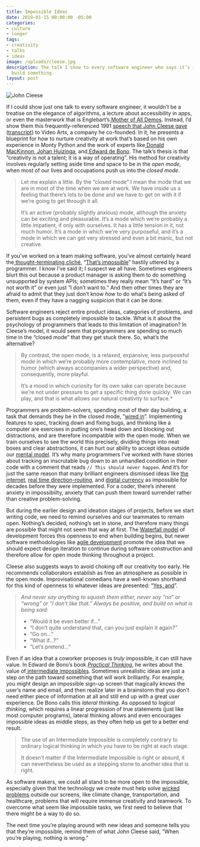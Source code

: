 ```yaml
---
title: Impossible Ideas
date: 2019-01-15 00:00:00 -05:00
categories:
- culture
- longer
tags:
- creativity
- talks
- ideas
image: /uploads/cleese.jpg
description: The talk I show to every software engineer who says it’s impossible to
  build something.
layout: post
---
```


![John Cleese](/uploads/cleese.jpg)

If I could show just one talk to every software engineer, it wouldn’t be a treatise on the elegance of algorithms, a lecture about accessibility in apps, or even the masterwork that is Englebart’s[ Mother of All Demos](https://en.wikipedia.org/wiki/The_Mother_of_All_Demos). Instead, I’d show them this frequently-referenced 1991 [speech that John Cleese gave](https://youtu.be/Pb5oIIPO62g) ([transcript](https://genius.com/John-cleese-lecture-on-creativity-annotated)) to Video Arts, a company he co-founded. In it, he presents a blueprint for how to nurture creativity at work that’s based on his own experience in Monty Python and the work of experts like[ Donald MacKinnon](https://en.wikipedia.org/wiki/Donald_W._MacKinnon),[ Johan Huizinga](https://en.m.wikipedia.org/wiki/Johan_Huizinga), and[ Edward de Bono](https://en.m.wikipedia.org/wiki/Edward_de_Bono). The talk’s thesis is that “creativity is not a talent; it is a way of operating”. His method for creativity involves regularly setting aside time and space to be in the *open mode,* when most of our lives and occupations push us into the *closed mode*.

<!-- more -->

> Let me explain a little. By the “closed mode” I mean the mode that we are in most of the time when we are at work. We have inside us a feeling that there’s lots to be done and we have to get on with it if we’re going to get through it all.
>
> It’s an active (probably slightly anxious) mode, although the anxiety can be exciting and pleasurable. It’s a mode which we’re probably a little impatient, if only with ourselves. It has a little tension in it, not much humor. It’s a mode in which we’re very purposeful, and it’s a mode in which we can get very stressed and even a bit manic, but not creative.

If you’ve worked on a team making software, you’ve almost certainly heard the[ thought-terminating cliché](https://en.wikipedia.org/wiki/Thought-terminating_clich%C3%A9), “[That’s impossible](https://hackernoon.com/shit-programmers-say-translated-946849c2fbd4)” hastily uttered by a programmer. I know I’ve said it; I suspect we all have. Sometimes engineers blurt this out because a product manager is asking them to do something unsupported by system APIs; sometimes they really mean “It’s hard” or “It’s not worth it” or even just “I don’t want to.” And then other times they are afraid to admit that they just don’t know *how* to do what’s being asked of them, even if they have a nagging suspicion that it can be done.

Software engineers reject entire product ideas, categories of problems, and persistent bugs as completely impossible to tackle. What is it about the psychology of programmers that leads to this limitation of imagination? In Cleese’s model, it would seem that programmers are spending so much time in the “closed mode” that they get stuck there. So, what’s the alternative?

> By contrast, the open mode, is a relaxed, expansive, less purposeful mode in which we’re probably more contemplative, more inclined to humor (which always accompanies a wider perspective) and, consequently, more playful.
>
> It’s a mood in which curiosity for its own sake can operate because we’re not under pressure to get a specific thing done quickly. We can play, and that is what allows our natural creativity to surface.*

Programmers are problem-solvers, spending most of their day building, a task that demands they be in the closed mode, “[wired in](https://www.quora.com/What-does-it-mean-to-be-wired-in)”. Implementing features to spec, tracking down and fixing bugs, and thinking like a computer are exercises in putting one’s head down and blocking out distractions, and are therefore incompatible with the open mode. When we train ourselves to see the world this precisely, dividing things into neat boxes and clear abstractions, it can hurt our ability to accept ideas outside our [mental model](https://en.wikipedia.org/wiki/Mental_model). It’s why many programmers I’ve worked with have stories about tracking an inscrutable bug down to an unhandled condition in their code with a comment that reads `// This should never happen`. And it’s for just the same reason that many brilliant engineers dismissed ideas like [the internet](https://www.forbes.com/sites/gregsatell/2015/06/20/how-the-impossible-becomes-possible/#42779223d70f), [real time direction-routing](https://twitter.com/apike/status/1084598066005475330), and [digital currency](https://twitter.com/awwright/status/1084600745649819649) as impossible for decades before they were implemented. For a coder, there’s inherent anxiety in impossibiilty, anxiety that can push them toward surrender rather than creative problem-solving.

But during the earlier design and ideation stages of projects, before we start writing code, we need to remind ourselves and our teammates to remain open. Nothing’s decided, nothing’s set in stone, and therefore many things are possible that might not seem that way at first. The [Waterfall model](https://en.wikipedia.org/wiki/Waterfall_model) of development forces this openness to end when building begins, but newer software methodologies like [agile development](https://en.wikipedia.org/wiki/Agile_software_development) promote the idea that we should expect design iteration to continue during software construction and therefore allow for open mode thinking throughout a project.

Cleese also suggests ways to avoid choking off our creativity too early. He recommends collaborators establish as free an atmosphere as possible in the open mode. Improvisational comedians have a well-known shorthand for this kind of openness to whatever ideas are presented: “[Yes, and](https://en.wikipedia.org/wiki/Yes,_and...)”.

> *And never say anything to squash them either, never say “no” or “wrong” or “I don’t like that.” Always be positive, and build on what is being said:*
>
> * “Would it be even better if…”
> * “I don’t quite understand that, can you just explain it again?”
> * “Go on…”
> * “What if…?”
> * “Let’s pretend…”

Even if an idea that a coworker proposes is *truly* impossible, it can still have value. In Edward de Bono’s book [*Practical Thinking*](https://www.goodreads.com/book/show/1211068.Practical_Thinking), he writes about the value of[ intermediate impossibles](https://books.google.com/books/about/Practical_Thinking.html?id=thgiDgAAQBAJ). Sometimes unrealistic ideas are just a step on the path toward something that will work brilliantly. For example, you might design an impossible sign-up screen that magically knows the user’s name and email, and then realize later in a brainstorm that you don’t need either piece of information at all and still end up with a great user experience. De Bono calls this *lateral thinking*. As opposed to *logical thinking*, which requires a linear progression of true statements (just like most computer programs), lateral thinking allows and even encourages impossible ideas as middle steps, as they often help us get to a better end result.

> The use of an Intermediate Impossible is completely contrary to ordinary logical thinking in which you have to be right at each stage.
>
> It doesn’t matter if the Intermediate Impossible is right or absurd, it can nevertheless be used as a stepping stone to another idea that is right.

As software makers, we could all stand to be more open to the impossible, especially given that the technology we create must help solve [wicked problems](https://en.wikipedia.org/wiki/Wicked_problem) outside our screens, like climate change, transportation, and healthcare, problems that will require immense creativity and teamwork. To overcome what seem like impossible tasks, we first need to believe that there might be a way to do so.

The next time you’re playing around with new ideas and someone tells you that they’re impossible, remind them of what John Cleese said, ”When you’re playing, nothing is wrong.”
